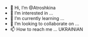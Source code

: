 - 👋 Hi, I’m @Atroshkina
- 👀 I’m interested in ...
- 🌱 I’m currently learning ...
- 💞️ I’m looking to collaborate on ...
- 📫 How to reach me ... UKRAINIAN

<!---
Atroshkina/Atroshkina is a ✨ special ✨ repository because its `README.md` (this file) appears on your GitHub profile.
You can click the Preview link to take a look at your changes.
--->

